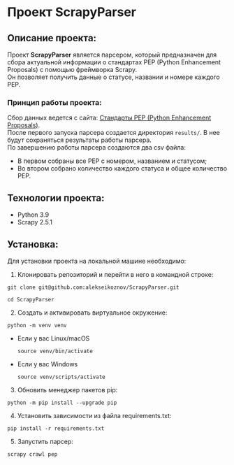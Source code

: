 # Проект ScrapyParser

## Описание проекта:

Проект **ScrapyParser** является парсером, который предназначен для сбора актуальной информации о стандартах PEP (Python Enhancement Proposals) с помощью фреймворка Scrapy.<br>
Он позволяет получить данные о статусе, названии и номере каждого PEP.

### Принцип работы проекта:

Сбор данных ведется с сайта: [Стандарты PEP (Python Enhancement Proposals)](https://peps.python.org/).<br>
После первого запуска парсера создается директория `results/`. В нее будут сохраняться результаты работы парсера.<br>
По завершению работы парсера создаются два csv файла:
- В первом собраны все PEP с номером, названием и статусом;
- Во втором собрано количество каждого статуса и общее количество PEP.

## Технологии проекта:

- Python 3.9
- Scrapy 2.5.1

## Установка:

Для установки проекта на локальной машине необходимо:

1. Клонировать репозиторий и перейти в него в командной строке:
```
git clone git@github.com:alekseikoznov/ScrapyParser.git
```
```
cd ScrapyParser
```
2. Cоздать и активировать виртуальное окружение:
```
python -m venv venv
```
* Если у вас Linux/macOS
    ```
    source venv/bin/activate
    ```
* Если у вас Windows
    ```
    source venv/scripts/activate
    ```
3. Обновить менеджер пакетов pip:
```
python -m pip install --upgrade pip
```
4. Установить зависимости из файла requirements.txt:
```
pip install -r requirements.txt
```
5. Запустить парсер:
```
scrapy crawl pep
```
